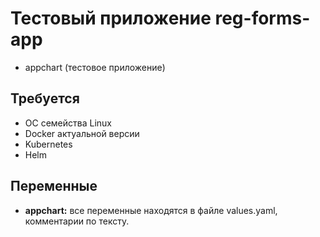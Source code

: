 Тестовый приложение reg-forms-app
==============

* appchart (тестовое приложение)

Требуется
---------

* ОС семейства Linux
* Docker актуальной версии
* Kubernetes
* Helm


Переменные
-----------

- **appchart:** все переменные находятся в файле values.yaml, комментарии по тексту.